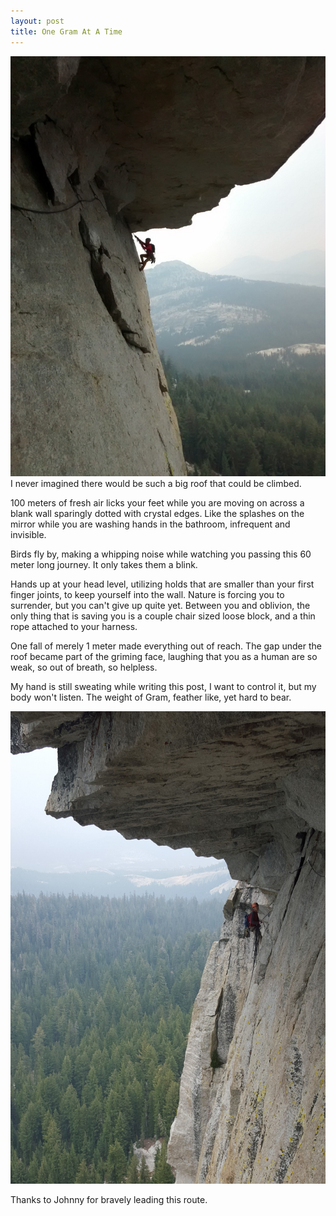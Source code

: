 ```yaml
---
layout: post
title: One Gram At A Time
---
```

![](/content/images/2015/09/IMG_20150913_154959939.jpg)
I never imagined there would be such a big roof that could be climbed.

100 meters of fresh air licks your feet while you are moving on across a blank wall sparingly dotted with crystal edges. Like the splashes on the mirror while you are washing hands in the bathroom, infrequent and invisible.

Birds fly by, making a whipping noise while watching you passing this 60 meter long journey. It only takes them a blink.

Hands up at your head level, utilizing holds that are smaller than your first finger joints, to keep yourself into the wall. Nature is forcing you to surrender, but you can't give up quite yet. Between you and oblivion, the only thing that is saving you is a couple chair sized loose block, and a thin rope attached to your harness.

One fall of merely 1 meter made everything out of reach. The gap under the roof became part of the griming face, laughing that you as a human are so weak, so out of breath, so helpless.

My hand is still sweating while writing this post, I want to control it, but my body won't listen. The weight of Gram, feather like, yet hard to bear. 

![](/content/images/2015/09/mmexport1442280654542-1.jpg)

Thanks to Johnny for bravely leading this route. 
